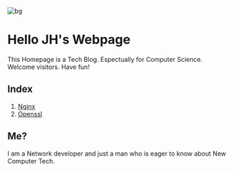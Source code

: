 ![bg](yellow)

# Hello JH's Webpage

This Homepage is a Tech Blog. Espectually for Computer Science.  
Welcome visitors. Have fun!


## Index

1. [Nginx](nginx.md)
2. [Openssl](openssl.md)

## Me?

I am a Network developer and just a man who is eager to know about New Computer Tech.  
